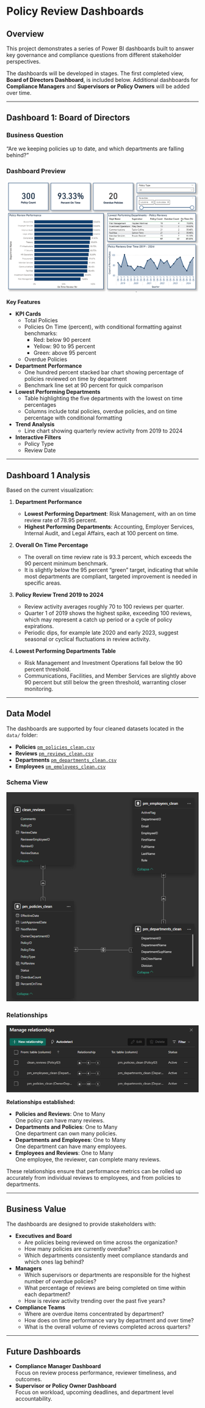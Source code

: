 # Policy Review Dashboards

## Overview
This project demonstrates a series of Power BI dashboards built to answer key governance and compliance questions from different stakeholder perspectives.

The dashboards will be developed in stages. The first completed view, **Board of Directors Dashboard**, is included below. Additional dashboards for **Compliance Managers** and **Supervisors or Policy Owners** will be added over time.

---

## Dashboard 1: Board of Directors

### Business Question
“Are we keeping policies up to date, and which departments are falling behind?”

### Dashboard Preview
![Policy Review Dashboard](Policy-Review-Summary.png)

**Key Features**
- **KPI Cards**
  - Total Policies
  - Policies On Time (percent), with conditional formatting against benchmarks:
    - Red: below 90 percent
    - Yellow: 90 to 95 percent
    - Green: above 95 percent
  - Overdue Policies
- **Department Performance**
  - One hundred percent stacked bar chart showing percentage of policies reviewed on time by department
  - Benchmark line set at 90 percent for quick comparison
- **Lowest Performing Departments**
  - Table highlighting the five departments with the lowest on time percentages
  - Columns include total policies, overdue policies, and on time percentage with conditional formatting
- **Trend Analysis**
  - Line chart showing quarterly review activity from 2019 to 2024
- **Interactive Filters**
  - Policy Type
  - Review Date

---

## Dashboard 1 Analysis

Based on the current visualization:

1. **Department Performance**
   - **Lowest Performing Department**: Risk Management, with an on time review rate of 78.95 percent.
   - **Highest Performing Departments**: Accounting, Employer Services, Internal Audit, and Legal Affairs, each at 100 percent on time.

2. **Overall On Time Percentage**
   - The overall on time review rate is 93.3 percent, which exceeds the 90 percent minimum benchmark.
   - It is slightly below the 95 percent “green” target, indicating that while most departments are compliant, targeted improvement is needed in specific areas.

3. **Policy Review Trend 2019 to 2024**
   - Review activity averages roughly 70 to 100 reviews per quarter.
   - Quarter 1 of 2019 shows the highest spike, exceeding 100 reviews, which may represent a catch up period or a cycle of policy expirations.
   - Periodic dips, for example late 2020 and early 2023, suggest seasonal or cyclical fluctuations in review activity.

4. **Lowest Performing Departments Table**
   - Risk Management and Investment Operations fall below the 90 percent threshold.
   - Communications, Facilities, and Member Services are slightly above 90 percent but still below the green threshold, warranting closer monitoring.

---

## Data Model  
The dashboards are supported by four cleaned datasets located in the `data/` folder:  
- **Policies** [`pm_policies_clean.csv`](data/pm_policies_clean.csv)  
- **Reviews** [`pm_reviews_clean.csv`](data/pm_reviews_clean.csv)  
- **Departments** [`pm_departments_clean.csv`](data/pm_departments_clean.csv)  
- **Employees** [`pm_employees_clean.csv`](data/pm_employees_clean.csv)  

### Schema View
![Schema](PBI-Schema.png) 

### Relationships
![Relationships](Schema-Relationships.png)

**Relationships established:**
- **Policies and Reviews**: One to Many  
  One policy can have many reviews.
- **Departments and Policies**: One to Many  
  One department can own many policies.
- **Departments and Employees**: One to Many  
  One department can have many employees.
- **Employees and Reviews**: One to Many  
  One employee, the reviewer, can complete many reviews.

These relationships ensure that performance metrics can be rolled up accurately from individual reviews to employees, and from policies to departments.

---

## Business Value
The dashboards are designed to provide stakeholders with:
- **Executives and Board**
  - Are policies being reviewed on time across the organization?
  - How many policies are currently overdue?
  - Which departments consistently meet compliance standards and which ones lag behind?
- **Managers**
  - Which supervisors or departments are responsible for the highest number of overdue policies?
  - What percentage of reviews are being completed on time within each department?
  - How is review activity trending over the past five years?
- **Compliance Teams**
  - Where are overdue items concentrated by department?
  - How does on time performance vary by department and over time?
  - What is the overall volume of reviews completed across quarters?

---

## Future Dashboards
- **Compliance Manager Dashboard**  
  Focus on review process performance, reviewer timeliness, and outcomes.
- **Supervisor or Policy Owner Dashboard**  
  Focus on workload, upcoming deadlines, and department level accountability.
